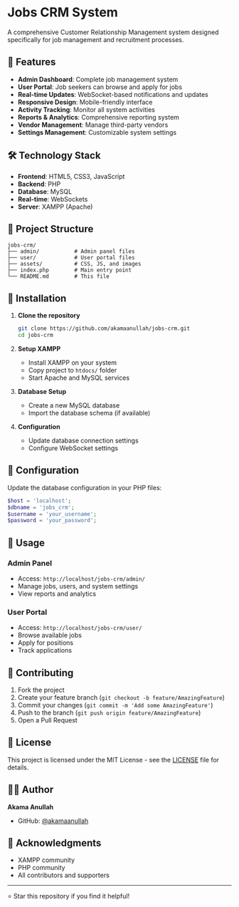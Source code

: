 # Jobs CRM System

A comprehensive Customer Relationship Management system designed specifically for job management and recruitment processes.

## 🚀 Features

- **Admin Dashboard**: Complete job management system
- **User Portal**: Job seekers can browse and apply for jobs
- **Real-time Updates**: WebSocket-based notifications and updates
- **Responsive Design**: Mobile-friendly interface
- **Activity Tracking**: Monitor all system activities
- **Reports & Analytics**: Comprehensive reporting system
- **Vendor Management**: Manage third-party vendors
- **Settings Management**: Customizable system settings

## 🛠️ Technology Stack

- **Frontend**: HTML5, CSS3, JavaScript
- **Backend**: PHP
- **Database**: MySQL
- **Real-time**: WebSockets
- **Server**: XAMPP (Apache)

## 📁 Project Structure

```
jobs-crm/
├── admin/           # Admin panel files
├── user/            # User portal files
├── assets/          # CSS, JS, and images
├── index.php        # Main entry point
└── README.md        # This file
```

## 🚀 Installation

1. **Clone the repository**
   ```bash
   git clone https://github.com/akamaanullah/jobs-crm.git
   cd jobs-crm
   ```

2. **Setup XAMPP**
   - Install XAMPP on your system
   - Copy project to `htdocs/` folder
   - Start Apache and MySQL services

3. **Database Setup**
   - Create a new MySQL database
   - Import the database schema (if available)

4. **Configuration**
   - Update database connection settings
   - Configure WebSocket settings

## 🔧 Configuration

Update the database configuration in your PHP files:

```php
$host = 'localhost';
$dbname = 'jobs_crm';
$username = 'your_username';
$password = 'your_password';
```

## 📱 Usage

### Admin Panel
- Access: `http://localhost/jobs-crm/admin/`
- Manage jobs, users, and system settings
- View reports and analytics

### User Portal
- Access: `http://localhost/jobs-crm/user/`
- Browse available jobs
- Apply for positions
- Track applications

## 🤝 Contributing

1. Fork the project
2. Create your feature branch (`git checkout -b feature/AmazingFeature`)
3. Commit your changes (`git commit -m 'Add some AmazingFeature'`)
4. Push to the branch (`git push origin feature/AmazingFeature`)
5. Open a Pull Request

## 📄 License

This project is licensed under the MIT License - see the [LICENSE](LICENSE) file for details.

## 👨‍💻 Author

**Akama Anullah**
- GitHub: [@akamaanullah](https://github.com/akamaanullah)

## 🙏 Acknowledgments

- XAMPP community
- PHP community
- All contributors and supporters

---

⭐ Star this repository if you find it helpful!
